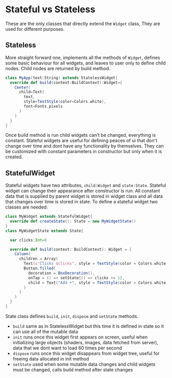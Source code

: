# Stateful vs Stateless

These are the only classes that directly extend the `Widget` class,
They are used for different purposes.

## Stateless
More straight forward one, implements all the methods of `Widget`, defines some basic behaviour for all widgets, and leaves to user only to define child nodes.
Child nodes are returned by build method.

```scala
class MyApp(text:String) extends StatelessWidget{
  override def build(context:BuildContext):Widget={
    Center(
      child=Text(
        text,
        style=TextStyle(color=Colors.white),
        font=Fonts.pixels
      )
    )
  }
}
```

Once build method is run child widgets can't be changed, everything is constant.
Stateful widgets are useful for defining peaces of ui that don't change over time and dont have any functionality by themselves.
They can be customized with constant parameters in constructor but only when it is created.

## StatefulWidget

Stateful widgets have two attributes, `child:Widget` and `state:State`. Stateful widget can change their appearance after constructor is run.
All constant data that is supplied by parent widget is stored in widget class and all data that changes over time is stored in state.
To define a stateful widget two classes are needed:
```scala
class MyWidget extends StatefulWidget{
  override def createState(): State = new MyWidgetState()
}
class MyWidgetState extends State{

  var clicks:Int=0

  override def build(context: BuildContext): Widget = {
    Column(
      children = Array(
        Text(s"Clicks $clicks", style = TextStyle(color = Colors.white), font = Fonts.pixels),
        Button.filled(
          decoration = BoxDecoration(),
          onTap = () => setState{() => clicks += 1},
          child = Text("Add +", style = TextStyle(color = Colors.white), font = Fonts.pixels)
        )
      )
    )
  }
}
```
State class defines `build`, `init`, `dispose` and `setState` methods.
- `build` same as in StatelessWidget but this time it is defined in state so it can use all of the mutable data
- `init` runs once this widget first appears on screen, useful when initializing large objects (shaders, images, data fetched from server), data that we dont want to load 60 times per second
- `dispose` runs once this widget disappears from widget tree, useful for freeing data allocated in init method
- `setState` used when some mutable data changes and child widgets must be changed, calls build method after state changes 